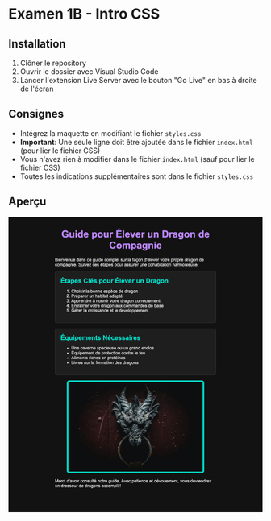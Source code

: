 # Examen 1B - Intro CSS

## Installation

1. Clôner le repository
2. Ouvrir le dossier avec Visual Studio Code
3. Lancer l'extension Live Server avec le bouton "Go Live" en bas à droite de l'écran

## Consignes

- Intégrez la maquette en modifiant le fichier `styles.css`
- **Important**: Une seule ligne doit être ajoutée dans le fichier `index.html` (pour lier le fichier CSS)
- Vous n'avez rien à modifier dans le fichier `index.html` (sauf pour lier le fichier CSS)
- Toutes les indications supplémentaires sont dans le fichier `styles.css`

## Aperçu

![Aperçu](./images/maquette.png)
